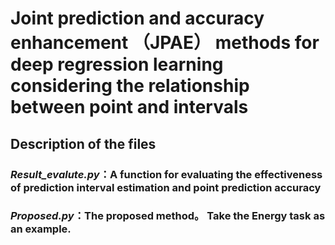 # Joint prediction and accuracy enhancement （JPAE） methods for deep regression learning considering the relationship between point and intervals

## Description of the files
### _Result_evalute.py_：A function for evaluating the effectiveness of prediction interval estimation and point prediction accuracy
### _Proposed.py_：The proposed method。 Take the Energy task as an example.
